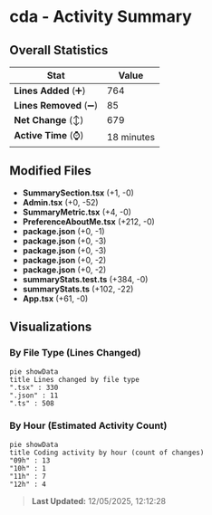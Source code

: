 # cda - Activity Summary 

## Overall Statistics

| Stat                   | Value                                                             |
| ---------------------- | ----------------------------------------------------------------- |
| **Lines Added** (➕)   | 764                                          |
| **Lines Removed** (➖) | 85                                        |
| **Net Change** (↕)    | 679                |
| **Active Time** (⌚)   | 18 minutes |


## Modified Files
- **SummarySection.tsx** (+1, -0)
- **Admin.tsx** (+0, -52)
- **SummaryMetric.tsx** (+4, -0)
- **PreferenceAboutMe.tsx** (+212, -0)
- **package.json** (+0, -1)
- **package.json** (+0, -3)
- **package.json** (+0, -3)
- **package.json** (+0, -2)
- **package.json** (+0, -2)
- **summaryStats.test.ts** (+384, -0)
- **summaryStats.ts** (+102, -22)
- **App.tsx** (+61, -0)

## Visualizations

### By File Type (Lines Changed)

```mermaid
pie showData
title Lines changed by file type
".tsx" : 330
".json" : 11
".ts" : 508
```

### By Hour (Estimated Activity Count)

```mermaid
pie showData
title Coding activity by hour (count of changes)
"09h" : 13
"10h" : 1
"11h" : 7
"12h" : 4
```


> **Last Updated:** 12/05/2025, 12:12:28